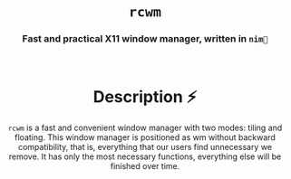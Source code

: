 <div align="center">

# `rcwm`


<h3>
  Fast and practical X11 window manager, written in <code>nim👑</code>
  </h3>
<br>

# Description ⚡️
`rcwm` is a fast and convenient window manager with two modes: tiling and floating. This window manager is positioned as wm without backward compatibility, that is, everything that our users find unnecessary we remove.
It has only the most necessary functions, everything else will be finished over time.
